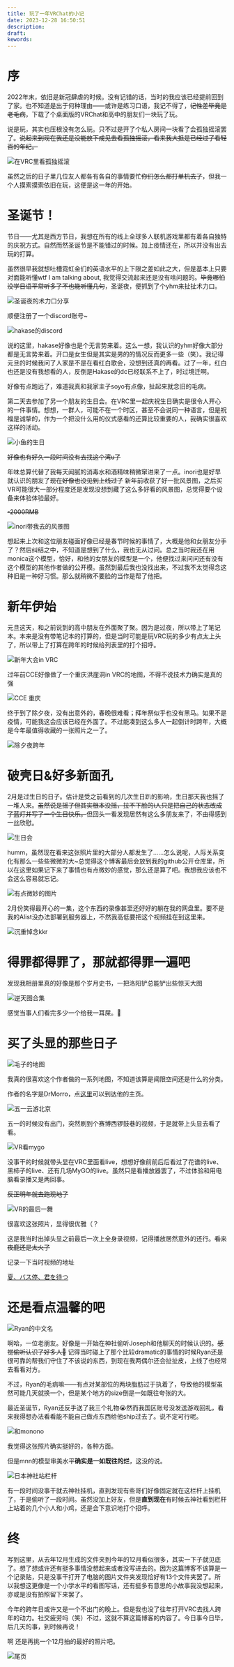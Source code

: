 ```yaml
---
title: 玩了一年VRChat的小记
date: 2023-12-28 16:50:51
description: 
draft: 
kewords: 
---
```


# 序

2022年末，依旧是新冠肆虐的时候。没有记错的话，当时的我应该已经提前回到了家。也不知道是出于何种理由——或许是练习口语，我记不得了，~~记性差毕竟是老毛病~~，下载了个桌面版的VRChat和高中的朋友们一块玩了玩。

说是玩，其实也压根没有怎么玩。只不过是开了个私人房间一块看了会孤独摇滚罢了。~~说起来到现在我还是没能放下成见去看孤独摇滚，看来我大抵是已经过了看轻百的年纪。~~

![在VRC里看孤独摇滚](https://img.picgo.net/2023/12/28/VRChat_2022-12-16_21-14-12.330_1920x1080e0f223a3b3bbce58.png)

虽然之后的日子里几位友人都各有各自的事情要忙~~你们怎么都打单机去了~~，但我一个人摸索摸索依旧在玩，这便是这一年的开始。

# 圣诞节！

节日——尤其是西方节日，我想在所有的线上全球多人联机游戏里都有着各自独特的庆祝方式。自然而然圣诞节是不能错过的时候。加上疫情还在，所以并没有出去玩的打算。

虽然很早我就想吐槽霓虹金们的英语水平的上下限之差如此之大，但是基本上只要对面能听懂wtf I am talking about, 我觉得交流起来还是没有啥问题的。~~毕竟哪怕没学日语平常听多了不也能听懂几句~~，圣诞夜，便抓到了个yhm来扯扯术力口。

![圣诞夜的术力口分享](https://img.picgo.net/2023/12/28/VRChat_2022-12-24_21-55-20.520_1920x10807ac6bbbbf31f606b.png)

顺便注册了一个discord账号~

![hakase的discord](https://img.picgo.net/2023/12/28/VRChat_2022-12-25_16-38-44.622_1920x1080037f1b72ba9c99ab.png)

说的这里，hakase好像也是个无言势来着。这么一想，我认识的yhm好像大部分都是无言势来着。开口是女生但是其实是男的的情况反而更多一些（笑）。我记得元旦的时候我问了人家是不是在看红白歌会，没想到还真的再看。过了一年，红白也还是没有我想看的人，反倒是Hakase的dc已经联系不上了，时过境迁啊。

好像有点跑远了，难道我真和我家主子soyo有点像，扯起来就念旧的毛病。

第二天去参加了另一个朋友的生日会。在VRC里一起庆祝生日确实是很令人开心的一件事情。想想，一群人，可能不在一个时区，甚至不会说同一种语言，但是祝福是诚挚的，作为一个把没什么用的仪式感看的还算比较重要的人，我确实很喜欢这样的活动。

![小鱼的生日](https://img.picgo.net/2023/12/28/VRChat_2022-12-26_00-02-13.020_1920x108057d55655578e00f4.png)

~~好像也有好久一段时间没有去找这个湾u了~~

年味总算代替了我每天闻腻的消毒水和酒精味稍微窜进来了一点。inori也是好早就认识的朋友了~~现在好像也没见到上线过了~~ 新年前收获了好一批风景图，之后买VR可能很大一部分程度还是发现没想到藏了这么多好看的风景图，总觉得要个设备来体验体验最好。

~~-2000RMB~~

![inori带我去的风景图](https://img.picgo.net/2023/12/28/VRChat_2022-12-30_18-02-00.767_1920x1080d67cdc079d902834.png)

想起来上次和这位朋友碰面好像已经是春节时候的事情了，大概是他和女朋友分手了？然后纠结之中，不知道是想到了什么，我也无从过问。总之当时我还在用monica这个模型，恰好，和他的女朋友的模型是一个，他便找过来问问还有没有这个模型的其他作者做的公开模。虽然到最后我也没找出来，不过我不太觉得念这种旧是一种好习惯。那么就稍微不要脸的当作是帮了他把。

# 新年伊始

元旦这天，和之前说到的高中朋友在外面聚了聚。因为是过夜，所以带上了笔记本。本来是没有带笔记本的打算的，但是当时可能是玩VRC玩的多少有点太上头了，所以带上了打算在跨年的时候给列表里的打个招呼。

![新年大会in VRC](https://img.picgo.net/2023/12/28/image95327f2c09b911bc.png)

过年前CCE好像做了一个重庆洪崖洞in VRC的地图，不得不说技术力确实是真的强

![CCE 重庆](https://img.picgo.net/2023/12/28/imageddf944af94ccab76.png)

终于到了除夕夜，没有出意外的，春晚很难看；拜年祭似乎也没有黑马。如果不是疫情，可能我这会应该已经在外面了。不过能凑到这么多人一起倒计时跨年，大概是今年最值得收藏的一张照片之一了。

![除夕夜跨年](https://img.picgo.net/2023/12/28/VRChat_2023-01-21_00-33-34.360_3840x2160ba4b193294951d64.png)

# 破壳日&好多新面孔

2月是过生日的日子。估计是受之前看到的几次生日趴的影响，生日那天我也摇了一堆人来。~~虽然说是摇了但其实根本没摇，拉不下脸的i人只是把自己的状态改成了蓝灯并写了一个生日快乐。~~但回头一看发现居然有这么多朋友来了，不由得感到一丝欣慰。

![生日会](https://img.picgo.net/2023/12/28/VRChat_2023-02-24_23-23-15.487_3840x216010179b886e3c3d262.png)

humm，虽然现在看来这张照片里的大部分人都发生了……怎么说呢，人际关系变化有那么一些些微微的大~总觉得这个博客最后会放到我的github公开仓库里，所以在这里如果记下来了事情也有点微妙的感觉，那么还是算了吧。我想我应该也不会这么容易就忘记。

![有点微妙的图片](https://img.picgo.net/2023/12/28/VRChat_2023-02-17_22-09-43.060_1920x1080968b68ea0a5a82a6.png)

2月份笑得最开心的一集，这个东西的录像甚至还好好的躺在我的网盘里。要不是我的Alist没办法部署到服务器上，不然我高低要把这个视频挂在到这里来。

![沉重悼念kkr](https://img.picgo.net/2023/12/28/VRChat_2023-02-21_22-54-52.048_1920x10806febc8af7a4f4c8b.png)

# 得罪都得罪了，那就都得罪一遍吧

发现我相册里真的好像是那个岁月史书，一把洛阳铲总能铲出些惊天大图

![逆天图合集](https://img.picgo.net/2023/12/28/-1a35aca47ff4c5080.jpeg)

感觉当事人们看完多少一个给我一耳屎。🫤

# 买了头显的那些日子

![毛子的地图](https://img.picgo.net/2023/12/28/out_www.yalijuda.com_vrchat_2023-04-21_18-00-40.026_2560x1440_9KLzj4205Uec7732163554f735.png)

我真的很喜欢这个作者做的一系列地图，不知道该算是阈限空间还是什么的分类。

作者的名字是DrMorro，点[这里](https://vrchat.com/home/user/usr_d97e5584-51ac-4f67-afee-48e7f947eb3b)可以到达他的主页。

![五一云游北京](https://img.picgo.net/2023/12/28/VRChat_2023-04-30_09-54-57.701_2560x14404fe84f5372cf8c2d.png)

五一的时候没有出门，突然刷到个赛博西锣鼓巷的视频，于是就带上头显去看了看。

![VR看mygo](https://img.picgo.net/2023/12/28/out_www.yalijuda.com_vrchat_2023-07-28_21-14-24.674_2560x1440_KnfSLdjWgwf5894b53103a1a68.png)

没事干的时候就带头显在VRC里面看live，想想好像前前后后看过了花谱的live、黑柿子的live、还有几场MyGO的live。虽然只是看播放器罢了，不过体验和用电脑看录播又是两回事。

~~反正明年就去跑现地了~~

![VR的最后一舞](https://img.picgo.net/2023/12/28/out_www.yalijuda.com_vrchat_2023-08-19_16-55-29.749_2560x1440_P6VahmwJ8ubecbc1e49e7943ab.png)

很喜欢这张照片，显得很优雅（？

这是我当时出掉头显之前最后一次上全身录视频，记得播放居然意外的还行。~~看来夜鹿还是太火了~~

记录一下当时视频的地址

[夏、バス停、君を待つ](https://www.bilibili.com/video/BV1Sj411B7mt/)

# 还是看点温馨的吧

![Ryan的中文名](https://img.picgo.net/2023/12/28/out_www.yalijuda.com_vrchat_2023-04-12_22-35-55.482_2560x1440_Z5gWmvYHky9f02aac1a99a74dd.png)

啊哈，一位老朋友。好像是一开始在神社偷听Joseph和他聊天的时候认识的。~~感觉偷听认识了好多人👀~~ 记得当时碰上了那个比较dramatic的事情的时候Ryan还是很可靠的帮我们守住了不该说的东西，到现在我两偶尔还会扯扯皮，上线了也经常去看看对方。

不过，Ryan的毛病嘛——有点对某部位的两块脂肪过于执着了，导致他的模型虽然可能几天就换一个，但是某个地方的size倒是一如既往夸张的大。

最近圣诞节，Ryan还反手送了我三个礼物😭然而我国区账号没发送游戏回礼，看来我得想办法看看能不能自己做点东西给他ship过去了。说不定可行呢。

![和monono](https://img.picgo.net/2023/12/28/out_www.yalijuda.com_vrchat_2023-05-04_16-04-39.519_2560x1440_Vw0SvzMdxI6c51049e5dcab58d.png)

我觉得这张照片确实挺好的，各种方面。

但是mnn的模型审美水平**确实是一如既往的烂**，这没的说。

![日本神社站栏杆](https://img.picgo.net/2023/12/28/out_www.yalijuda.com_vrchat_2023-01-01_21-36-19.038_1920x1080_sTOtGoNRzl17df4e2ab7ad30dc.png)

有一段时间没事干就去神社挂机，直到发现有些哥们好像固定就在这栏杆上挂机了，于是偷听了一段时间。虽然没加上好友，但是**直到现在**有时候去神社看到栏杆上站着的几个小人和小鸡，还是会下意识地打个招呼。

# 终

写到这里，从去年12月生成的文件夹到今年的12月看似很多，其实一下子就见底了。想了想或许还有挺多事情没想起来或者没写进去的。因为这篇博客不该算是一个记录贴，只是没事干打开了电脑的图片文件夹发现恰好有13个文件夹罢了。所以我想这更像是一个小学水平的看图写话，还有挺多有意思的小故事我没想起来，亦或是没有拍照留下来罢了。

今年的跨年日或许又是一个不出门的晚上。但是我也没了往年打开VRC去找人跨年的动力。社交疲劳吗（笑）不过，这就不算这篇博客的内容了。今日事今日毕，后几天的事，到时候再说！

啊 还是再挑一个12月拍的最好的照片吧。

![尾页](https://img.picgo.net/2023/12/28/out_www.yalijuda.com_vrchat_2023-12-15_20-55-58.461_2560x1440_fBxAvQwULY1b47f5c97c7856dd.png)
